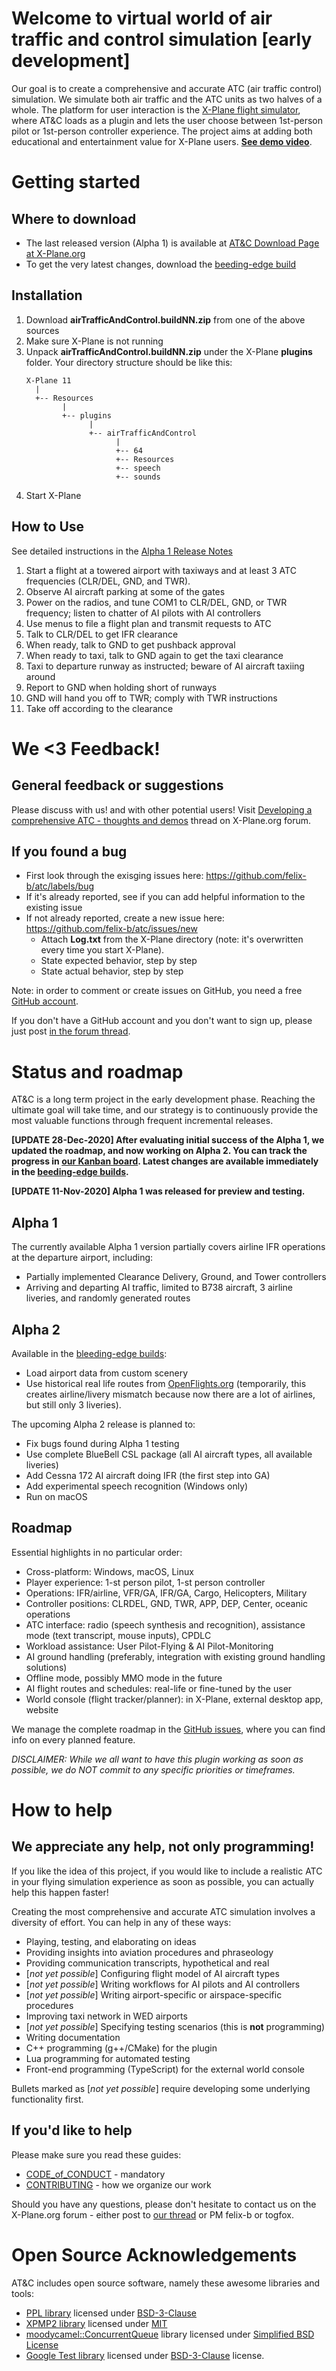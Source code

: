 # Welcome to virtual world of air traffic and control simulation [early development]

Our goal is to create a comprehensive and accurate ATC (air traffic control) simulation. We simulate both air traffic and the ATC units as two halves of a whole. The platform for user interaction is the [X-Plane flight simulator](https://www.x-plane.com/), where AT&C loads as a plugin and lets the user choose between 1st-person pilot or 1st-person controller experience. The project aims at adding both educational and entertainment value for X-Plane users. **[See demo video](https://youtu.be/VeK6mcrzLWk)**.

# Getting started

## Where to download

   - The last released version (Alpha 1) is available at [AT&C Download Page at X-Plane.org](https://forums.x-plane.org/index.php?/files/file/67391-atc-air-traffic-control-plugin/)
   - To get the very latest changes, download the [beeding-edge build](https://github.com/felix-b/atc/releases)

## Installation

1. Download **airTrafficAndControl.buildNN.zip** from one of the above sources
1. Make sure X-Plane is not running
1. Unpack **airTrafficAndControl.buildNN.zip** under the X-Plane **plugins** folder. Your directory structure should be like this:
   ```
   X-Plane 11
     |
     +-- Resources
           |
           +-- plugins
                 |
                 +-- airTrafficAndControl
                       |
                       +-- 64
                       +-- Resources
                       +-- speech
                       +-- sounds
   ```
1. Start X-Plane

## How to Use

See detailed instructions in the [Alpha 1 Release Notes](https://github.com/felix-b/atc/wiki/Alpha-1-Release-Notes)

1. Start a flight at a towered airport with taxiways and at least 3 ATC frequencies (CLR/DEL, GND, and TWR).
1. Observe AI aircraft parking at some of the gates
1. Power on the radios, and tune COM1 to CLR/DEL, GND, or TWR frequency; listen to chatter of AI pilots with AI controllers
1. Use menus to file a flight plan and transmit requests to ATC
1. Talk to CLR/DEL to get IFR clearance
1. When ready, talk to GND to get pushback approval
1. When ready to taxi, talk to GND again to get the taxi clearance
1. Taxi to departure runway as instructed; beware of AI aircraft taxiing around
1. Report to GND when holding short of runways
1. GND will hand you off to TWR; comply with TWR instructions
1. Take off according to the clearance

# We <3 Feedback!

## General feedback or suggestions

Please discuss with us! and with other potential users! Visit
[Developing a comprehensive ATC - thoughts and demos](https://forums.x-plane.org/index.php?/forums/topic/224703-developing-a-comprehensive-atc-thoughts-and-demos/) thread on X-Plane.org forum.

## If you found a bug

- First look through the exisging issues here: https://github.com/felix-b/atc/labels/bug
- If it's already reported, see if you can add helpful information to the existing issue
- If not already reported, create a new issue here: https://github.com/felix-b/atc/issues/new
  - Attach **Log.txt** from the X-Plane directory (note: it's overwritten every time you start X-Plane).
  - State expected behavior, step by step
  - State actual behavior, step by step
  
Note: in order to comment or create issues on GitHub, you need a free [GitHub account](https://github.com/join). 

If you don't have a GitHub account and you don't want to sign up, please just post [in the forum thread](https://forums.x-plane.org/index.php?/forums/topic/224703-developing-a-comprehensive-atc-thoughts-and-demos/).

# Status and roadmap

AT&C is a long term project in the early development phase. Reaching the ultimate goal will take time, and our strategy is to continuously provide the most valuable functions through frequent incremental releases. 

**[UPDATE 28-Dec-2020] After evaluating initial success of the Alpha 1, we updated the roadmap, and now working on Alpha 2. 
You can track the progress in [our Kanban board](https://github.com/felix-b/atc/projects/1). Latest changes are available immediately in the [beeding-edge builds](https://github.com/felix-b/atc/releases).**

**[UPDATE 11-Nov-2020] Alpha 1 was released for preview and testing.**

## Alpha 1

The currently available Alpha 1 version partially covers airline IFR operations at the departure airport, including:

- Partially implemented Clearance Delivery, Ground, and Tower controllers
- Arriving and departing AI traffic, limited to B738 aircraft, 3 airline liveries, and randomly generated routes

## Alpha 2

Available in the [bleeding-edge builds](https://github.com/felix-b/atc/releases):

- Load airport data from custom scenery
- Use historical real life routes from [OpenFlights.org](https://openflights.org/data.html) (temporarily, this creates airline/livery mismatch because now there are a lot of airlines, but still only 3 liveries).

The upcoming Alpha 2 release is planned to:

- Fix bugs found during Alpha 1 testing
- Use complete BlueBell CSL package (all AI aircraft types, all available liveries)
- Add Cessna 172 AI aircraft doing IFR (the first step into GA)
- Add experimental speech recognition (Windows only)
- Run on macOS

## Roadmap 

Essential highlights in no particular order:

- Cross-platform: Windows, macOS, Linux
- Player experience: 1-st person pilot, 1-st person controller
- Operations: IFR/airline, VFR/GA, IFR/GA, Cargo, Helicopters, Military 
- Controller positions: CLRDEL, GND, TWR, APP, DEP, Center, oceanic operations
- ATC interface: radio (speech synthesis and recognition), assistance mode (text transcript, mouse inputs), CPDLC 
- Workload assistance: User Pilot-Flying & AI Pilot-Monitoring
- AI ground handling (preferably, integration with existing ground handling solutions)
- Offline mode, possibly MMO mode in the future
- AI flight routes and schedules: real-life or fine-tuned by the user
- World console (flight tracker/planner): in X-Plane, external desktop app, website

We manage the complete roadmap in the [GitHub issues](https://github.com/felix-b/atc/issues), where you can find info on every planned feature.

*DISCLAIMER: While we all want to have this plugin working as soon as possible, we do NOT commit to any specific priorities or timeframes.*

# How to help

## We appreciate any help, not only programming!

If you like the idea of this project, if you would like to include a realistic ATC in your flying simulation experience as soon as possible, you can actually help this happen faster! 

Creating the most comprehensive and accurate ATC simulation involves a diversity of effort. You can help in any of these ways:

- Playing, testing, and elaborating on ideas
- Providing insights into aviation procedures and phraseology
- Providing communication transcripts, hypothetical and real
- [*not yet possible*] Configuring flight model of AI aircraft types
- [*not yet possible*] Writing workflows for AI pilots and AI controllers
- [*not yet possible*] Writing airport-specific or airspace-specific procedures
- Improving taxi network in WED airports
- [*not yet possible*] Specifying testing scenarios (this is **not** programming) 
- Writing documentation
- C++ programming (g++/CMake) for the plugin
- Lua programming for automated testing
- Front-end programming (TypeScript) for the external world console

Bullets marked as [*not yet possible*] require developing some underlying functionality first. 

## If you'd like to help

Please make sure you read these guides:
- [CODE_of_CONDUCT](https://github.com/felix-b/atc/blob/master/CODE_of_CONDUCT.md) - mandatory
- [CONTRIBUTING](https://github.com/felix-b/atc/blob/master/CONTRIBUTING.md) - how we organize our work

Should you have any questions, please don't hesitate to contact us on the X-Plane.org forum - either post to [our thread](https://forums.x-plane.org/index.php?/forums/topic/224703-developing-a-comprehensive-atc-thoughts-and-demos/) or PM felix-b or togfox.


# Open Source Acknowledgements

AT&C includes open source software, namely these awesome libraries and tools:

- [PPL library](https://github.com/PhilippMuenzel/PPL) licensed under [BSD-3-Clause](https://github.com/PhilippMuenzel/PPL/blob/master/LICENSE)
- [XPMP2 library](https://github.com/TwinFan/XPMP2) licensed under [MIT](https://github.com/TwinFan/XPMP2/blob/master/LICENSE)
- [moodycamel::ConcurrentQueue](https://github.com/cameron314/concurrentqueue) library licensed under [Simplified BSD License](https://github.com/cameron314/concurrentqueue/blob/master/LICENSE.md)
- [Google Test library](https://github.com/google/googletest) licensed under [BSD-3-Clause](https://github.com/google/googletest/blob/master/LICENSE) license.

